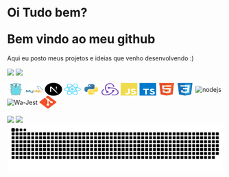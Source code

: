 <div>
  
  <h1>
    Oi Tudo bem? </p> Bem vindo ao meu github
  </h1>
  
  <p>
    Aqui eu posto meus projetos e ideias que venho desenvolvendo :)
  </p>
  
  
</div>


<div>
  <img height=160 align="center" src="https://github-readme-stats.vercel.app/api?username=jotavek&show_icons=true&theme=dark" />
  <img height=160 align="center" src="https://github-readme-stats.vercel.app/api/top-langs?username=jotavek&layout=compact&langs_count=8&card_width=320&theme=dark" />
</div>


<div valign="top"><br>
  <img align="center" alt="go" height="30" width="40" src="https://github.com/devicons/devicon/blob/master/icons/go/go-original.svg">
  <img align="center" alt="mysql" height="30" width="40" src="https://github.com/devicons/devicon/blob/master/icons/mysql/mysql-original-wordmark.svg">
  <img align="center" alt="nextjs" height="30" width="40" src="https://github.com/devicons/devicon/blob/master/icons/nextjs/nextjs-original.svg">
  <img align="center" alt="React" height="30" width="40" src="https://raw.githubusercontent.com/devicons/devicon/master/icons/react/react-original.svg">
  <img align="center" alt="Python" height="30" width="40" src="https://github.com/devicons/devicon/blob/master/icons/python/python-original.svg">
  <img align="center" alt="Redux" height="30" width="40" src="https://raw.githubusercontent.com/devicons/devicon/master/icons/redux/redux-original.svg">
  <img align="center" alt="Js" height="30" width="40" src="https://raw.githubusercontent.com/devicons/devicon/master/icons/javascript/javascript-plain.svg">
  <img align="center" alt="Ts" height="30" width="40" src="https://raw.githubusercontent.com/devicons/devicon/master/icons/typescript/typescript-plain.svg">
  <img align="center" alt="HTML" height="30" width="40" src="https://raw.githubusercontent.com/devicons/devicon/master/icons/html5/html5-original.svg">
  <img align="center" alt="CSS" height="30" width="40" src="https://raw.githubusercontent.com/devicons/devicon/master/icons/css3/css3-original.svg">
  <img align="center" alt="nodejs" height="30" width="40" src="https://cdn.worldvectorlogo.com/logos/nodejs-icon.svg">
  <img align="center" alt="Wa-Jest" height="30" width="40" src="https://cdn.jsdelivr.net/gh/devicons/devicon/icons/jest/jest-plain.svg">
  <img align="center" alt="git" height="30" width="40" src="https://raw.githubusercontent.com/devicons/devicon/master/icons/git/git-original.svg">
  
  
</div><br>

<div>
  <a href="https://www.linkedin.com/in/joao-victor-galvao-40613b233/" target="_blank"><img src="https://img.shields.io/badge/-LinkedIn-%230077B5?style=for-the-badge&logo=linkedin&logoColor=white" target="_blank"></a> 
  <a href="mailto:jotavedev@gmail.com"><img src="https://img.shields.io/badge/-Gmail-%23333?style=for-the-badge&logo=gmail&logoColor=white" target="_blank"></a>
</div>

<div>
<img alt="snake eating my contributions" src="https://github.com/jotavek/jotavek/blob/output/github-contribution-grid-snake-dark.svg" />
</div>

